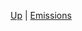 <!-- Emissions wrappings  sidebar.md -->
[Up](/climateeconomics/sos_wrapping/) | [Emissions](/climateeconomics/sos_wrapping/sos_wrapping_emissions/)

